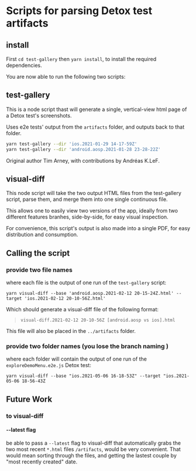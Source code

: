 # Scripts for parsing Detox test artifacts

## install

First `cd test-gallery`
then `yarn install`, to install the required dependencies.

You are now able to run the following two scripts:

## test-gallery

This is a node script thast will generate a single, vertical-view html page of a Detox test's screenshots.

Uses e2e tests' output from the `artifacts` folder, and outputs back to that folder.

```bash
yarn test-gallery --dir 'ios.2021-01-29 14-17-59Z'
yarn test-gallery --dir 'android.aosp.2021-01-28 23-28-22Z'
```

Original author Tim Arney, with contributions by Andréas K.LeF.

## visual-diff

This node script will take the two output HTML files from the test-gallery script, parse them, and merge them into one single continuous file.

This allows one to easily view two versions of the app, ideally from two different features branhes, side-by-side, for easy visual inspection.

For convenience, this script's output is also made into a single PDF, for easy distribution and consumption.

## Calling the script



### provide two file names

where each file is the output of one run of the `test-gallery` script:

`yarn visual-diff --base 'android.aosp.2021-02-12 20-15-24Z.html' --target 'ios.2021-02-12 20-10-56Z.html'`

Which should generate a visual-diff file of the following format:

>`visual-diff.2021-02-12 20-10-56Z [android.aosp vs ios].html`

This file will also be placed in the `../artifacts` folder.

### provide two folder names (you lose the branch naming )

where each folder will contain the output of one run of the `exploreDemoMenu.e2e.js` Detox test:

`yarn visual-diff --base "ios.2021-05-06 16-18-53Z" --target "ios.2021-05-06 18-56-43Z`

## Future Work

### to visual-diff

#### --latest flag

be able to pass a `--latest` flag to visual-diff that automatically grabs the two most recent  `*.html` files `/artifacts`, would be very convenient. That would mean sorting through the files, and getting the lastest couple by "most recently created" date.
